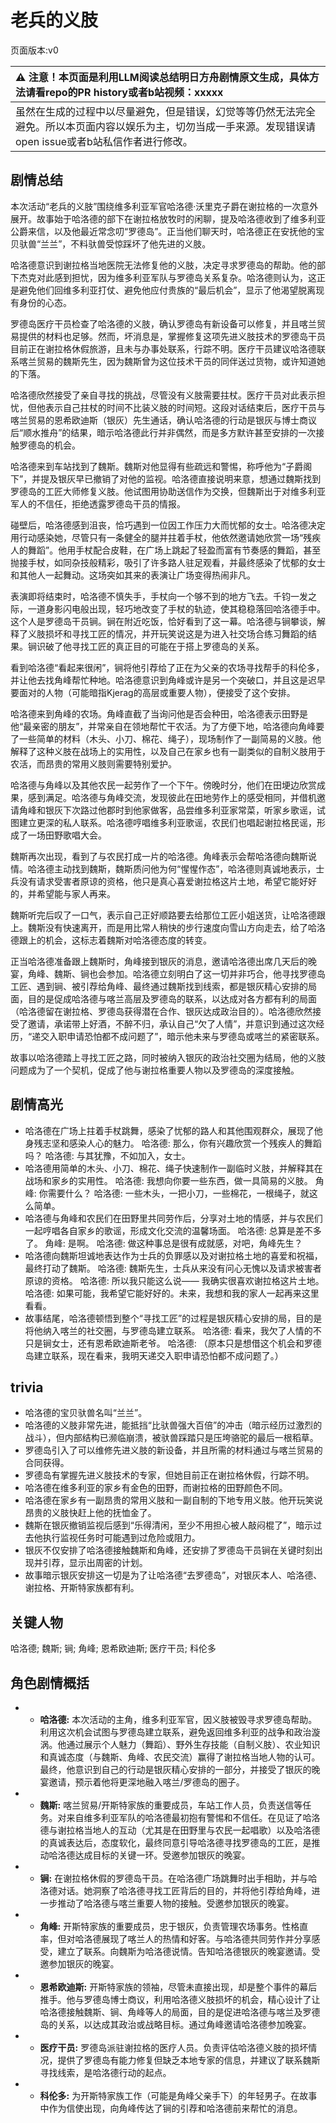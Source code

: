 # 老兵的义肢
页面版本:v0
 

| :warning: 注意！本页面是利用LLM阅读总结明日方舟剧情原文生成，具体方法请看repo的PR history或者b站视频：xxxxx           |
|:----------------------------|
| 虽然在生成的过程中以尽量避免，但是错误，幻觉等等仍然无法完全避免。所以本页面内容以娱乐为主，切勿当成一手来源。发现错误请open issue或者b站私信作者进行修改。|



## 剧情总结
本次活动“老兵的义肢”围绕维多利亚军官哈洛德·沃里克子爵在谢拉格的一次意外展开。故事始于哈洛德的部下在谢拉格放牧时的闲聊，提及哈洛德收到了维多利亚公爵来信，以及他最近常念叨“罗德岛”。正当他们聊天时，哈洛德正在安抚他的宝贝驮兽“兰兰”，不料驮兽受惊踩坏了他先进的义肢。

哈洛德意识到谢拉格当地医院无法修复他的义肢，决定寻求罗德岛的帮助。他的部下杰克对此感到担忧，因为维多利亚军队与罗德岛关系复杂。哈洛德则认为，这正是避免他们回维多利亚打仗、避免他应付贵族的“最后机会”，显示了他渴望脱离现有身份的心态。

罗德岛医疗干员检查了哈洛德的义肢，确认罗德岛有新设备可以修复，并且喀兰贸易提供的材料也足够。然而，坏消息是，掌握修复这项先进义肢技术的罗德岛干员目前正在谢拉格休假旅游，且未与办事处联系，行踪不明。医疗干员建议哈洛德联系喀兰贸易的魏斯先生，因为魏斯曾为这位技术干员的同伴送过货物，或许知道她的下落。

哈洛德欣然接受了亲自寻找的挑战，尽管没有义肢需要拄杖。医疗干员对此表示担忧，但他表示自己拄杖的时间不比装义肢的时间短。这段对话结束后，医疗干员与喀兰贸易的恩希欧迪斯（银灰）先生通话，确认哈洛德的行动是银灰与博士商议后“顺水推舟”的结果，暗示哈洛德此行并非偶然，而是多方默许甚至安排的一次接触罗德岛的机会。

哈洛德来到车站找到了魏斯。魏斯对他显得有些疏远和警惕，称呼他为“子爵阁下”，并提及银灰早已撤销了对他的监视。哈洛德直接说明来意，想通过魏斯找到罗德岛的工匠大师修复义肢。他试图用协助送信作为交换，但魏斯出于对维多利亚军人的不信任，拒绝透露罗德岛干员的情报。

碰壁后，哈洛德感到沮丧，恰巧遇到一位因工作压力大而忧郁的女士。哈洛德决定用行动感染她，尽管只有一条健全的腿并拄着手杖，他依然邀请她欣赏一场“残疾人的舞蹈”。他用手杖配合皮鞋，在广场上跳起了轻盈而富有节奏感的舞蹈，甚至抛接手杖，如同杂技般精彩，吸引了许多路人驻足观看，并最终感染了忧郁的女士和其他人一起舞动。这场突如其来的表演让广场变得热闹非凡。

表演即将结束时，哈洛德不慎失手，手杖向一个够不到的地方飞去。千钧一发之际，一道身影闪电般出现，轻巧地改变了手杖的轨迹，使其稳稳落回哈洛德手中。这个人是罗德岛干员锏。锏在附近吃饭，恰好看到了这一幕。哈洛德与锏攀谈，解释了义肢损坏和寻找工匠的情况，并开玩笑说这是为进入社交场合练习舞蹈的结果。锏识破了他寻找工匠的真正目的可能在于搭上罗德岛的关系。

看到哈洛德“看起来很闲”，锏将他引荐给了正在为父亲的农场寻找帮手的科伦多，并让他去找角峰帮忙种地。哈洛德意识到角峰或许是另一个突破口，并且这是迟早要面对的人物（可能暗指Kjerag的高层或重要人物），便接受了这个安排。

哈洛德来到角峰的农场。角峰直截了当询问他是否会种田，哈洛德表示田野是他“最亲密的朋友”，并常亲自在领地帮忙干农活。为了方便下地，哈洛德向角峰要了一些简单的材料（木头、小刀、棉花、绳子），现场制作了一副简易的义肢。他解释了这种义肢在战场上的实用性，以及自己在家乡也有一副类似的自制义肢用于农活，而昂贵的常用义肢则需要特别爱护。

哈洛德与角峰以及其他农民一起劳作了一个下午。傍晚时分，他们在田埂边欣赏成果，感到满足。哈洛德与角峰交流，发现彼此在田地劳作上的感受相同，并借机邀请角峰和银灰下次路过他郡时到他家做客，品尝维多利亚家常菜，听家乡歌谣，试图建立更深的私人联系。哈洛德哼唱维多利亚歌谣，农民们也唱起谢拉格民谣，形成了一场田野歌唱大会。

魏斯再次出现，看到了与农民打成一片的哈洛德。角峰表示会帮哈洛德向魏斯说情。哈洛德主动找到魏斯，魏斯质问他为何“惺惺作态”，哈洛德则真诚地表示，士兵没有请求受害者原谅的资格，他只是真心喜爱谢拉格这片土地，希望它能好好的，并希望能与家人再来。

魏斯听完后叹了一口气，表示自己正好顺路要去给那位工匠小姐送货，让哈洛德跟上。魏斯没有快速离开，而是用比常人稍快的步行速度向雪山方向走去，给了哈洛德跟上的机会，这标志着魏斯对哈洛德态度的转变。

正当哈洛德准备跟上魏斯时，角峰接到银灰的消息，邀请哈洛德出席几天后的晚宴，角峰、魏斯、锏也会参加。哈洛德立刻明白了这一切并非巧合，他寻找罗德岛工匠、遇到锏、被引荐给角峰、最终通过魏斯找到线索，都是银灰精心安排的局面，目的是促成哈洛德与喀兰高层及罗德岛的联系，以达成对各方都有利的局面（哈洛德留在谢拉格、罗德岛获得潜在合作、银灰达成政治目的）。哈洛德欣然接受了邀请，承诺带上好酒，不醉不归，承认自己“欠了人情”，并意识到通过这次经历，“递交入职申请恐怕都不成问题了”，暗示他未来与罗德岛或喀兰的紧密联系。

故事以哈洛德踏上寻找工匠之路，同时被纳入银灰的政治社交圈为结局，他的义肢问题成为了一个契机，促成了他与谢拉格重要人物以及罗德岛的深度接触。
## 剧情高光
- 哈洛德在广场上拄着手杖跳舞，感染了忧郁的路人和其他围观群众，展现了他身残志坚和感染人心的魅力。
  哈洛德: 那么，你有兴趣欣赏一个残疾人的舞蹈吗？
  哈洛德: 与其犹豫，不如加入，女士。
- 哈洛德用简单的木头、小刀、棉花、绳子快速制作一副临时义肢，并解释其在战场和家乡的实用性。
  哈洛德: 我想向你要一些东西，做一具简易的义肢。
  角峰: 你需要什么？
  哈洛德: 一些木头，一把小刀，一些棉花，一根绳子，就这么简单。
- 哈洛德与角峰和农民们在田野里共同劳作后，分享对土地的情感，并与农民们一起哼唱各自家乡的歌谣，形成文化交流的温馨场面。
  哈洛德: 总算是差不多了。
  角峰: 是啊。
  哈洛德: 做这种事总是很有成就感，对吧，角峰先生？
- 哈洛德向魏斯坦诚地表达作为士兵的负罪感以及对谢拉格土地的喜爱和祝福，最终打动了魏斯。
  哈洛德: 魏斯先生，士兵从来没有问心无愧以及请求被害者原谅的资格。
  哈洛德: 所以我只能这么说—— 我确实很喜欢谢拉格这片土地。
  哈洛德: 如果可能，我希望它能好好的。未来，我想和我的家人一起再来这里看看。
- 故事结尾，哈洛德顿悟到整个“寻找工匠”的过程是银灰精心安排的局，目的是将他纳入喀兰的社交圈，与罗德岛建立联系。
  哈洛德: 看来，我欠了人情的不只是锏女士，还有恩希欧迪斯老爷。
  哈洛德: （原本只是想借这个机会和罗德岛建立联系，现在看来，我明天递交入职申请恐怕都不成问题了。）
## trivia
- 哈洛德的宝贝驮兽名叫“兰兰”。
- 哈洛德的义肢非常先进，能抵挡“比驮兽强大百倍”的冲击（暗示经历过激烈的战斗），但内部结构已濒临崩溃，被驮兽踩踏只是压垮骆驼的最后一根稻草。
- 罗德岛引入了可以维修先进义肢的新设备，并且所需的材料通过与喀兰贸易的合同获得。
- 罗德岛有掌握先进义肢技术的专家，但她目前正在谢拉格休假，行踪不明。
- 哈洛德在维多利亚的家乡有金色的田野，而谢拉格的田野颜色不同。
- 哈洛德在家乡有一副昂贵的常用义肢和一副自制的下地专用义肢。他开玩笑说昂贵的义肢快赶上他的抚恤金了。
- 魏斯在银灰撤销监视后感到“乐得清闲，至少不用担心被人敲闷棍了”，暗示过去他执行监视任务时可能遇到过危险或阻力。
- 银灰不仅安排了哈洛德接触魏斯和角峰，还安排了罗德岛干员锏在关键时刻出现并引荐，显示出周密的计划。
- 故事暗示银灰安排这一切是为了让哈洛德“去罗德岛”，对银灰本人、哈洛德、谢拉格、开斯特家族都有利。
## 关键人物
哈洛德; 魏斯; 锏; 角峰; 恩希欧迪斯; 医疗干员; 科伦多
## 角色剧情概括
-   - **哈洛德:** 本次活动的主角，维多利亚军官，因义肢被毁寻求罗德岛帮助。利用这次机会试图与罗德岛建立联系，避免返回维多利亚的战争和政治漩涡。他通过展示个人魅力（舞蹈）、野外生存技能（自制义肢）、农业知识和真诚态度（与魏斯、角峰、农民交流）赢得了谢拉格当地人物的认可。最终，他意识到自己的行动是银灰精心安排的一部分，并接受了银灰的晚宴邀请，预示着他将更深地融入喀兰/罗德岛的圈子。
-   - **魏斯:** 喀兰贸易/开斯特家族的重要成员，车站工作人员，负责送信等任务。对来自维多利亚军队的哈洛德最初抱有警惕和不信任。在见证了哈洛德与谢拉格当地人的互动（尤其是在田野里与农民一起唱歌）以及哈洛德的真诚表达后，态度软化，最终同意引导哈洛德寻找罗德岛的工匠，是推动哈洛德达成目标的关键一环。受邀参加银灰的晚宴。
-   - **锏:** 在谢拉格休假的罗德岛干员。在哈洛德广场跳舞时出手相助，并与哈洛德对话。她洞察了哈洛德寻找工匠背后的目的，并将他引荐给角峰，进一步推动了哈洛德与喀兰重要人物的接触。受邀参加银灰的晚宴。
-   - **角峰:** 开斯特家族的重要成员，忠于银灰，负责管理农场事务。性格直率，但对哈洛德展现了喀兰人的热情和好客。与哈洛德共同劳作并分享感受，建立了联系。向魏斯为哈洛德说情。告知哈洛德银灰的晚宴邀请。受邀参加银灰的晚宴。
-   - **恩希欧迪斯:** 开斯特家族的领袖，尽管未直接出现，却是整个事件的幕后推手。他与罗德岛博士商议，利用哈洛德义肢损坏的机会，精心设计了让哈洛德接触魏斯、锏、角峰等人的局面，目的是促进哈洛德与喀兰及罗德岛的关系，以达成其政治或战略目标。通过角峰邀请哈洛德参加晚宴。
-   - **医疗干员:** 罗德岛派驻谢拉格的医疗人员。负责评估哈洛德义肢的损坏情况，提供了罗德岛有能力修复但缺乏本地专家的信息，并建议了联系魏斯寻找线索，是哈洛德行动的起点。
-   - **科伦多:** 为开斯特家族工作（可能是角峰父亲手下）的年轻男子。在故事中作为信使出现，向角峰传达了锏的引荐和哈洛德前来帮忙的消息。